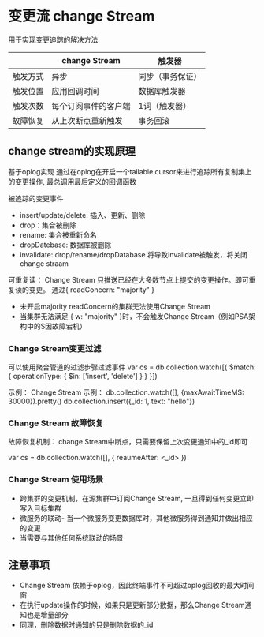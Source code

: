 # 变更流 change Stream

用于实现变更追踪的解决方法

|   |  change Stream | 触发器|
|---|---|-|
|   触发方式|异步   |同步（事务保证）|
|   触发位置|应用回调时间   |数据库触发器|
|触发次数 | 每个订阅事件的客户端 | 1词（触发器）|
|故障恢复 | 从上次断点重新触发 | 事务回滚 |

## change stream的实现原理
基于oplog实现
通过在oplog在开启一个tailable cursor来进行追踪所有复制集上的变更操作, 最总调用最后定义的回调函数

被追踪的变更事件
- insert/update/delete: 插入、更新、删除
- drop：集合被删除
- rename: 集合被重新命名
- dropDatebase: 数据库被删除
- invalidate: drop/rename/dropDatabase 将导致invalidate被触发，将关闭change straam

可重复读：
Change Stream 只推送已经在大多数节点上提交的变更操作。即可重复读的变更。
通过{ readConcern: "majority" }
- 未开启majority readConcern的集群无法使用Change Stream
- 当集群无法满足 { w: "majority" }时，不会触发Change Stream（例如PSA架构中的S因故障宕机）

### Change Stream变更过滤
可以使用聚合管道的过滤步骤过滤事件
var cs = db.collection.watch([{
    $match: {
        operationType: {
            $in: ['insert', 'delete']
        }
    }
}])

示例： Change Stream 示例：
db.collection.watch([], {maxAwaitTimeMS: 30000}).pretty()
db.collection.insert({_id: 1, text: "hello"})

### Change Stream 故障恢复

故障恢复机制： change Stream中断点，只需要保留上次变更通知中的_id即可

var cs = db.collection.watch([], { reaumeAfter: <_id> })

### Change Stream 使用场景
- 跨集群的变更机制，在源集群中订阅Change Stream, 一旦得到任何变更立即写入目标集群
- 微服务的联动- 当一个微服务变更数据库时，其他微服务得到通知并做出相应的变更
- 当需要与其他任何系统联动的场景


## 注意事项
- Change Stream 依赖于oplog，因此终端事件不可超过oplog回收的最大时间窗
- 在执行update操作的时候，如果只是更新部分数据，那么Change Stream通知也是增量部分
- 同理，删除数据时通知的只是删除数据的_id
